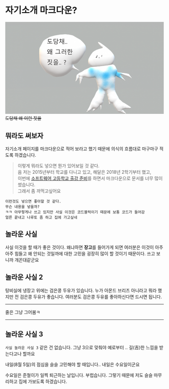 # 자기소개 마크다운?
![도당채](./assets/img/statics/dodang.png)  
~~도당채 왜 이런 짓을~~

## 뭐라도 써보자
자기소개 페이지를 마크다운으로 적어 보라고 했기 때문에 의식의 흐름대로 마구마구 적도록 하겠습니다.
> 이렇게 뭐라도 넣으면 뭔가 있어보일 것 같다.  
> 음 저는 2015년부터 학교를 다니고 있고, 해달은 2018년 2학기부터 했고,  
> 이번에 [소프트웨어 고등학교 출강 준비](https://github.com/haedal-with-knu/WWW/blob/master/SoftwareHighSchool/SoftwareHighschool.md)를 하면서 마크다운으로 문서를 너무 많이 썼습니다.  
> 그래서 좀 까먹고싶어요

```
이런것도 넣으면 좋아할 것 같다.
무슨 내용을 넣을까?
ㅋㅋ 아무렇게나 쓰고 있지만 사실 이것은 코드블럭이기 때문에 보통 코드가 들어감
얼른 끝내고 나루토 좀 하고 집에 가고싶네
```

## 놀라운 사실
사실 이것을 할 때가 좋은 것이다. 왜냐하면 **장고**를 들어가게 되면 여러분은 이것이 아주아주 힘들고
왜 안되는 것일까에 대한 고민을 굉장히 많이 할 것이기 때문이다. 쓰고 보니까 개꼰대같군요

## 놀라운 사실 2
탕비실에 냉장고 위에는 검은콩 두유가 있습니다. 누가 아몬드 브리즈 아니라고 뭐라 했지만 전 검은콩 두유가 좋습니다.
여러분도 검은콩 두유를 좋아하신다면 드시면 됩니다.

----
줄은 그냥 그어봄ㅋ

-----
## 놀라운 사실 3
`사실 놀라운 사실 3` 같은 건 없습니다. 그냥 3으로 맞춰야 예로부터 .. 길(吉)한 느낌을 받는다고나 할까요

내일(8월 5일)의 점심을 슬슬 고민해야 할 때입니다.. 내일은 수요일이군요

수요일은 준철이가 일찍 퇴근하는 날입니다. 부럽습니다. 그렇기 때문에 저도 슬슬 마무리하고 집에 가보도록 하겠습니다.